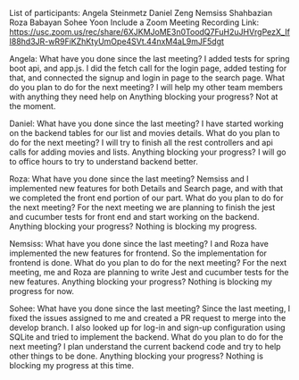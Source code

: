 List of participants:
Angela Steinmetz
Daniel Zeng
Nemsiss Shahbazian
Roza Babayan
Sohee Yoon
Include a Zoom Meeting Recording Link: https://usc.zoom.us/rec/share/6XJKMJoME3n0ToodQ7FuH2uJHVrgPezX_IfI88hd3JR-wR9FiKZhKtyUmOpe4SVt.44nxM4aL9mJF5dgt

Angela:
What have you done since the last meeting? I added tests for spring boot api, and app.js. I did the fetch call for the login page, added testing for that, and connected the signup and login in page to the search page.
What do you plan to do for the next meeting? I will help my other team members with anything they need help on
Anything blocking your progress? Not at the moment.

Daniel:
What have you done since the last meeting? I have started working on the backend tables for our list and movies details. 
What do you plan to do for the next meeting? I will try to finish all the rest controllers and api calls for adding movies and lists. 
Anything blocking your progress? I will go to office hours to try to understand backend better. 

Roza:
What have you done since the last meeting? Nemsiss and I implemented  new features for both Details and Search page, and with that we completed the front end portion of our part.
What do you plan to do for the next meeting? For the next meeting we are planning to finish the jest and cucumber tests for  front end and start working on the backend.
Anything blocking your progress?  Nothing is blocking my progress.

Nemsiss:
What have you done since the last meeting? I and Roza have implemented the new features for frontend. So the implementation for frontend is done.
What do you plan to do for the next meeting? For the next meeting, me and Roza are planning to write Jest and cucumber tests for the new features.
Anything blocking your progress? Nothing is blocking my progress for now.

Sohee:
What have you done since the last meeting? Since the last meeting, I fixed the issues assigned to me and created a PR request to merge into the develop branch. I also looked up for log-in and sign-up configuration using SQLite and tried to implement the backend. 
What do you plan to do for the next meeting? I plan understand the current backend code and try to help other things to be done. 
Anything blocking your progress? Nothing is blocking my progress at this time. 

